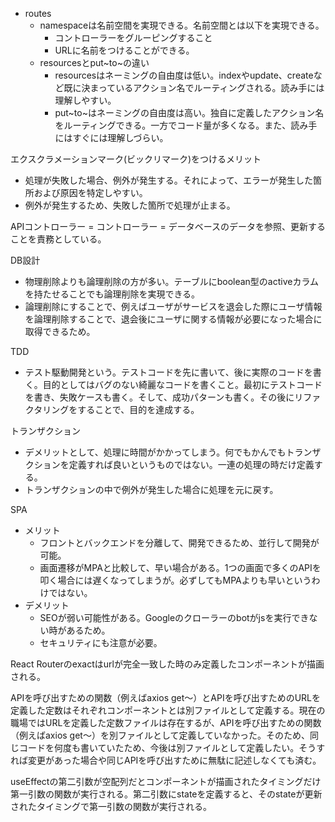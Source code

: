 - routes
    - namespaceは名前空間を実現できる。名前空間とは以下を実現できる。
        - コントローラーをグルーピングすること
        - URLに名前をつけることができる。
    - resourcesとput~to~の違い
        - resourcesはネーミングの自由度は低い。indexやupdate、createなど既に決まっているアクション名でルーティングされる。読み手には理解しやすい。
        - put~to~はネーミングの自由度は高い。独自に定義したアクション名をルーティングできる。一方でコード量が多くなる。また、読み手にはすぐには理解しづらい。

エクスクラメーションマーク(ビックリマーク)をつけるメリット

- 処理が失敗した場合、例外が発生する。それによって、エラーが発生した箇所および原因を特定しやすい。
- 例外が発生するため、失敗した箇所で処理が止まる。

APIコントローラー = コントローラー = データベースのデータを参照、更新することを責務としている。

DB設計

- 物理削除よりも論理削除の方が多い。テーブルにboolean型のactiveカラムを持たせることでも論理削除を実現できる。
- 論理削除にすることで、例えばユーザがサービスを退会した際にユーザ情報を論理削除することで、退会後にユーザに関する情報が必要になった場合に取得できるため。

TDD

- テスト駆動開発という。テストコードを先に書いて、後に実際のコードを書く。目的としてはバグのない綺麗なコードを書くこと。最初にテストコードを書き、失敗ケースも書く。そして、成功パターンも書く。その後にリファクタリングをすることで、目的を達成する。

トランザクション

- デメリットとして、処理に時間がかかってしまう。何でもかんでもトランザクションを定義すれば良いというものではない。一連の処理の時だけ定義する。
- トランザクションの中で例外が発生した場合に処理を元に戻す。

SPA

- メリット
    - フロントとバックエンドを分離して、開発できるため、並行して開発が可能。
    - 画面遷移がMPAと比較して、早い場合がある。1つの画面で多くのAPIを叩く場合には遅くなってしまうが。必ずしてもMPAよりも早いというわけではない。
- デメリット
    - SEOが弱い可能性がある。Googleのクローラーのbotがjsを実行できない時があるため。
    - セキュリティにも注意が必要。

React Routerのexactはurlが完全一致した時のみ定義したコンポーネントが描画される。

APIを呼び出すための関数（例えばaxios get〜）とAPIを呼び出すためのURLを定義した定数はそれぞれコンポーネントとは別ファイルとして定義する。現在の職場ではURLを定義した定数ファイルは存在するが、APIを呼び出すための関数（例えばaxios get〜）を別ファイルとして定義していなかった。そのため、同じコードを何度も書いていたため、今後は別ファイルとして定義したい。そうすれば変更があった場合や同じAPIを呼び出すために無駄に記述しなくても済む。

useEffectの第二引数が空配列だとコンポーネントが描画されたタイミングだけ第一引数の関数が実行される。第二引数にstateを定義すると、そのstateが更新されたタイミングで第一引数の関数が実行される。
